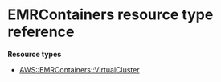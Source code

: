 # EMRContainers resource type reference<a name="AWS_EMRContainers"></a>

**Resource types**
+ [AWS::EMRContainers::VirtualCluster](aws-resource-emrcontainers-virtualcluster.md)